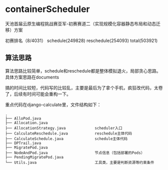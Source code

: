 # containerScheduler
天池首届云原生编程挑战赛亚军-初赛赛道二（实现规模化容器静态布局和动态迁移）方案

初赛排名（8/4031） schedule(249828)  reschedule(254093)  total(503921)

## 算法思路

算法思路比较简单，schedule和reschedule都是整体模拟退火，局部贪心思路。具体方案思路在documents

搞的时间比较短，代码写的比较乱，主要是最后为了拿个手机，疯狂改代码，太卷了，后续有时间可能会重构一下。

重点代码在django-calculate里，文件结构如下：

```
.
├── AlloPod.java						
├── Allocation.java
├── AllocationStrategy.java				scheduler入口
├── CalculateReschedule.java			reschedule主体代码
├── CalculateSchedule.java				schedule主体代码
├── DPTrail.java
├── MigratePod.java
├── NodeAndPod.java						节点信息（包括部署的Pods）
├── PendingMigratePod.java
└── Utils.java							工具类，主要是判断资源等约束条件
```

